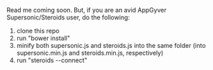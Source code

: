 Read me coming soon.  But, if you are an avid AppGyver Supersonic/Steroids user, do the following:

1) clone this repo
2) run "bower install"
3) minify both supersonic.js and steroids.js into the same folder (into supersonic.min.js and steroids.min.js, respectively)
4) run "steroids --connect"